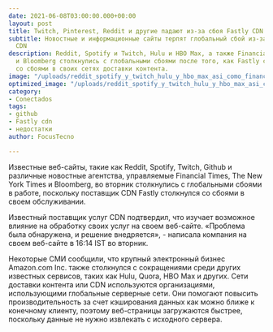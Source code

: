 ```yaml
---
date: 2021-06-08T03:00:00.000+00:00
layout: post
title: Twitch, Pinterest, Reddit и другие падают из-за сбоя Fastly CDN
subtitle: Новостные и информационные сайты терпят глобальный сбой из-за сбоев Fastly
  CDN
description: Reddit, Spotify и Twitch, Hulu и HBO Max, а также Financial Times, NYT
  и Bloomberg столкнулись с глобальными сбоями после того, как Fastly столкнулась
  со сбоями в своих сетях доставки контента.
image: "/uploads/reddit_spotify_y_twitch_hulu_y_hbo_max_asi_como_financial_times_nyt_y_bloomberg_enfrentaron_cortes_globales_despues_de_que_fastly_enfrentara_fallas_en_sus_redes_de_entrega_de_contenido_focus_tecno_wt.jpg"
optimized_image: "/uploads/reddit_spotify_y_twitch_hulu_y_hbo_max_asi_como_financial_times_nyt_y_bloomberg_enfrentaron_cortes_globales_despues_de_que_fastly_enfrentara_fallas_en_sus_redes_de_entrega_de_contenido_focus_tecn-1.jpg"
category:
- Conectados
tags:
- github
- Fastly cdn
- недостатки
author: FocusTecno

---
```

Известные веб-сайты, такие как Reddit, Spotify, Twitch, Github и различные новостные агентства, управляемые Financial Times, The New York Times и Bloomberg, во вторник столкнулись с глобальными сбоями в работе, поскольку поставщик CDN Fastly столкнулся со сбоями в своем обслуживании.

Известный поставщик услуг CDN подтвердил, что изучает возможное влияние на обработку своих услуг на своем веб-сайте. «Проблема была обнаружена, и решение внедряется», - написала компания на своем веб-сайте в 16:14 IST во вторник.

Некоторые СМИ сообщили, что крупный электронный бизнес Amazon.com Inc. также столкнулся с сокращениями среди других известных сервисов, таких как Hulu, Quora, HBO Max и других. Сети доставки контента или CDN используются организациями, использующими глобальные серверные сети. Они помогают повысить производительность за счет кэширования данных как можно ближе к конечному клиенту, поэтому веб-страницы загружаются быстрее, поскольку данные не нужно извлекать с исходного сервера.